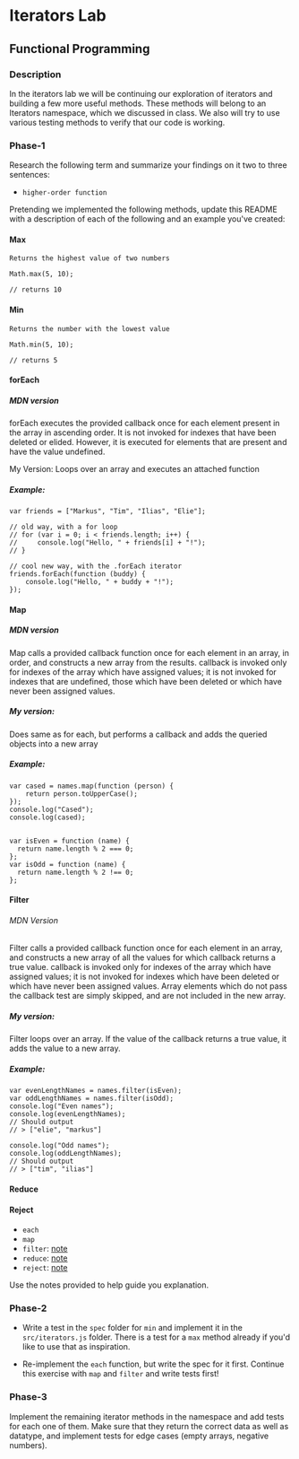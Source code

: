 # Iterators Lab
## Functional Programming


### Description

In the iterators lab we will be continuing our exploration of iterators and building a few more useful methods. These methods will belong to an Iterators namespace, which we discussed in class. We also will try to use various testing methods to verify that our code is working.


### Phase-1

Research the following term and summarize your findings on it two to three sentences:

* `higher-order function`

Pretending we implemented the following methods, update this README with a description of each of the following and an example you've created:

#### Max

    Returns the highest value of two numbers

    Math.max(5, 10);

    // returns 10

#### Min

    Returns the number with the lowest value

    Math.min(5, 10);

    // returns 5

#### forEach

##### MDN version

forEach executes the provided callback once for each element present in the array in
ascending order. It is not invoked for indexes that have been deleted or elided.
However, it is executed for elements that are present and have the value undefined.

My Version:
Loops over an array and executes an attached function

##### Example:
    var friends = ["Markus", "Tim", "Ilias", "Elie"];

    // old way, with a for loop
    // for (var i = 0; i < friends.length; i++) {
    //     console.log("Hello, " + friends[i] + "!");
    // }

    // cool new way, with the .forEach iterator
    friends.forEach(function (buddy) {
        console.log("Hello, " + buddy + "!");
    });

#### Map

##### MDN version
Map calls a provided callback function once for each element in an array, in order,
and constructs a new array from the results. callback is invoked only for indexes of
the array which have assigned values; it is not invoked for indexes that are
undefined, those which have been deleted or which have never been assigned values.

##### My version:
Does same as for each, but performs a callback and adds the queried objects into a
new array

##### Example:

    var cased = names.map(function (person) {
        return person.toUpperCase();
    });
    console.log("Cased");
    console.log(cased);


    var isEven = function (name) {
      return name.length % 2 === 0;
    };
    var isOdd = function (name) {
      return name.length % 2 !== 0;
    };

#### Filter

###### MDN Version
Filter calls a provided callback function once for each element in an array, and constructs a new array of all the values for which callback returns a true value. callback is invoked only for indexes of the array which have assigned values; it is not invoked for indexes which have been deleted or which have never been assigned values. Array elements which do not pass the callback test are simply skipped, and are not included in the new array.

##### My version:
Filter loops over an array. If the value of the callback returns a true value, it adds the value to a new array.

##### Example:
    var evenLengthNames = names.filter(isEven);
    var oddLengthNames = names.filter(isOdd);
    console.log("Even names");
    console.log(evenLengthNames);
    // Should output
    // > ["elie", "markus"]

    console.log("Odd names");
    console.log(oddLengthNames);
    // Should output
    // > ["tim", "ilias"]

#### Reduce

#### Reject

* `each`
* `map`
* `filter`: [note](https://developer.mozilla.org/en-US/docs/Web/JavaScript/Reference/Global_Objects/Array/filter)
* `reduce`: [note](https://developer.mozilla.org/en-US/docs/Web/JavaScript/Reference/Global_Objects/Array/reduce)
* `reject`: [note](http://underscorejs.org/#reject)

Use the notes provided to help guide you explanation.


### Phase-2

* Write a test in the `spec` folder for `min` and implement it in the `src/iterators.js` folder. There is a test for a `max` method already if you'd like to use that as inspiration.

* Re-implement the `each` function, but write the spec for it first. Continue this exercise with `map` and `filter` and write tests first!


### Phase-3

Implement the remaining iterator methods in the namespace and add tests for each one of them. Make sure that they return the correct data as well as datatype, and implement tests for edge cases (empty arrays, negative numbers).

